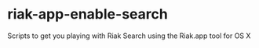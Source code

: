 # riak-app-enable-search
Scripts to get you playing with Riak Search using the Riak.app tool for OS X
